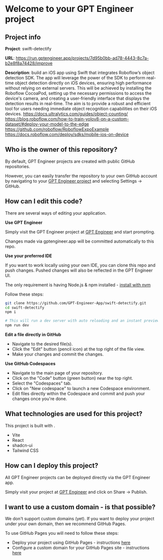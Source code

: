 # Welcome to your GPT Engineer project

## Project info

**Project**: swift-detectify 

**URL**: https://run.gptengineer.app/projects/7d95b0bb-ad78-4443-8c7a-b2e8f8a74428/improve

**Description**: build an iOS app using Swift that integrates Roboflow’s object detection SDK. The app will leverage the power of the SDK to perform real-time object detection directly on iOS devices, ensuring high performance without relying on external servers. This will be achieved by installing the Roboflow CocoaPod, setting up the necessary permissions to access the device's camera, and creating a user-friendly interface that displays the detection results in real-time. The aim is to provide a robust and efficient tool for users needing immediate object recognition capabilities on their iOS devices. https://docs.ultralytics.com/guides/object-counting/ https://blog.roboflow.com/how-to-train-yolov8-on-a-custom-dataset/#deploy-your-model-to-the-edge https://github.com/roboflow/RoboflowExpoExample https://docs.roboflow.com/deploy/sdks/mobile-ios-on-device 

## Who is the owner of this repository?
By default, GPT Engineer projects are created with public GitHub repositories.

However, you can easily transfer the repository to your own GitHub account by navigating to your [GPT Engineer project](https://run.gptengineer.app/projects/7d95b0bb-ad78-4443-8c7a-b2e8f8a74428/improve) and selecting Settings -> GitHub. 

## How can I edit this code?
There are several ways of editing your application.

**Use GPT Engineer**

Simply visit the GPT Engineer project at [GPT Engineer](https://run.gptengineer.app/projects/7d95b0bb-ad78-4443-8c7a-b2e8f8a74428/improve) and start prompting.

Changes made via gptengineer.app will be committed automatically to this repo.

**Use your preferred IDE**

If you want to work locally using your own IDE, you can clone this repo and push changes. Pushed changes will also be reflected in the GPT Engineer UI.

The only requirement is having Node.js & npm installed - [install with nvm](https://github.com/nvm-sh/nvm#installing-and-updating)

Follow these steps: 

```sh
git clone https://github.com/GPT-Engineer-App/swift-detectify.git
cd swift-detectify
npm i

# This will run a dev server with auto reloading and an instant preview.
npm run dev
```

**Edit a file directly in GitHub**

- Navigate to the desired file(s).
- Click the "Edit" button (pencil icon) at the top right of the file view.
- Make your changes and commit the changes.

**Use GitHub Codespaces**

- Navigate to the main page of your repository.
- Click on the "Code" button (green button) near the top right.
- Select the "Codespaces" tab.
- Click on "New codespace" to launch a new Codespace environment.
- Edit files directly within the Codespace and commit and push your changes once you're done.

## What technologies are used for this project?

This project is built with .

- Vite
- React
- shadcn-ui
- Tailwind CSS

## How can I deploy this project?

All GPT Engineer projects can be deployed directly via the GPT Engineer app. 

Simply visit your project at [GPT Engineer](https://run.gptengineer.app/projects/7d95b0bb-ad78-4443-8c7a-b2e8f8a74428/improve) and click on Share -> Publish.

## I want to use a custom domain - is that possible?

We don't support custom domains (yet). If you want to deploy your project under your own domain, then we recommend GitHub Pages.

To use GitHub Pages you will need to follow these steps: 
- Deploy your project using GitHub Pages - instructions [here](https://docs.github.com/en/pages/getting-started-with-github-pages/creating-a-github-pages-site#creating-your-site)
- Configure a custom domain for your GitHub Pages site - instructions [here](https://docs.github.com/en/pages/configuring-a-custom-domain-for-your-github-pages-site)